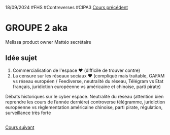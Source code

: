 18/09/2024
#FHS #Contreverses #CIPA3
[Cours précédent](Controverses%20Cours%201.md)

# GROUPE 2 aka 

Melissa product owner
Mattéo secrétaire

## Idée sujet
1. Commercialisation de l'espace ❤️ (difficile de trouver contre)
2. La censure sur les réseaux sociaux ❤️ (compliqué mais traitable, GAFAM vs réseau européen / Feediverse, neutralité du réseau, Télégram vs Etat français, juridiction européenne vs américaine et chinoise, parti pirate)

Débats historiques sur le cyber espace. Neutralité du réseau (attention bien reprendre les cours de l’année dernière) controverse télégramme, juridiction européenne vs règlementation américaine chinoise, parti pirate, régulation, surveillance très forte
## 
[Cours suivant](Controverses%20Cours%203.md)